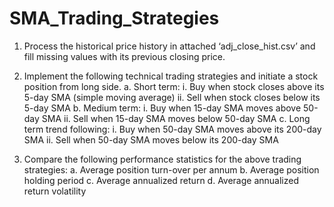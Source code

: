 # SMA_Trading_Strategies

1. Process the historical price history in attached ‘adj_close_hist.csv’ and fill missing values with     its previous closing price.

2. Implement the following technical trading strategies and initiate a stock position from long side.
  a. Short term:
      i. Buy when stock closes above its 5-day SMA (simple moving average)
      ii. Sell when stock closes below its 5-day SMA
  b. Medium term:
      i. Buy when 15-day SMA moves above 50-day SMA
      ii. Sell when 15-day SMA moves below 50-day SMA
  c. Long term trend following:
      i. Buy when 50-day SMA moves above its 200-day SMA
      ii. Sell when 50-day SMA moves below its 200-day SMA
      
3. Compare the following performance statistics for the above trading strategies:
  a. Average position turn-over per annum
  b. Average position holding period
  c. Average annualized return
  d. Average annualized return volatility
